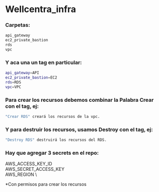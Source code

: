 # Wellcentra_infra

### Carpetas:

```bash
api_gateway
ec2_private_bastion
rds
vpc
```

### Y aca una un tag en particular:

```bash
api_gateway=API
ec2_private_bastion=EC2
rds=RDS
vpc=VPC
```

### Para crear los recursos debemos combinar la Palabra Crear con el tag, ej:

```bash
"Crear RDS" creará los recursos de la vpc.
```

### Y para destruir los recursos, usamos Destroy con el tag, ej:

```bash
"Destroy RDS" destruirá los recursos del RDS.
```

### Hay que agregar 3 secrets en el repo:

AWS_ACCESS_KEY_ID \
AWS_SECRET_ACCESS_KEY \
AWS_REGION \

*Con permisos para crear los recursos